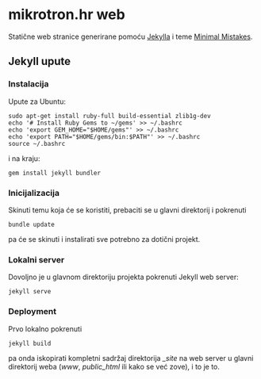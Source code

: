 # mikrotron.hr web

Statične web stranice generirane pomoću [Jekylla](https://jekyllrb.com/) i teme [Minimal Mistakes](https://github.com/mmistakes/minimal-mistakes).

## Jekyll upute

### Instalacija

Upute za Ubuntu:

```shell
sudo apt-get install ruby-full build-essential zlib1g-dev
echo '# Install Ruby Gems to ~/gems' >> ~/.bashrc
echo 'export GEM_HOME="$HOME/gems"' >> ~/.bashrc
echo 'export PATH="$HOME/gems/bin:$PATH"' >> ~/.bashrc
source ~/.bashrc
```

i na kraju:

```shell
gem install jekyll bundler
```

### Inicijalizacija

Skinuti temu koja će se koristiti, prebaciti se u glavni direktorij i pokrenuti

```shell
bundle update
```

pa će se skinuti i instalirati sve potrebno za dotični projekt.

### Lokalni server

Dovoljno je u glavnom direktoriju projekta pokrenuti Jekyll web server:

```shell
jekyll serve
```

### Deployment

Prvo lokalno pokrenuti 

```shell
jekyll build
```

pa onda iskopirati kompletni sadržaj direktorija *_site* na web server u glavni direktorij weba (*www*, *public_html* ili kako se već zove), i to je to.